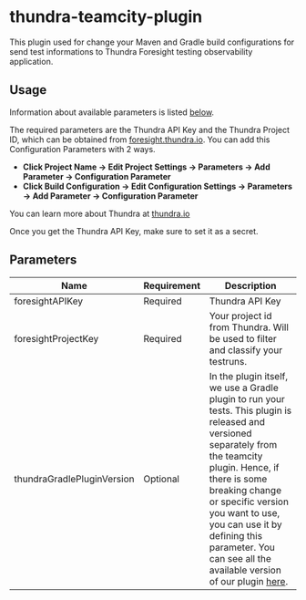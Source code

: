 # thundra-teamcity-plugin
This plugin used for change your Maven and Gradle build configurations for send test informations to Thundra Foresight testing observability application.
## Usage

Information about available parameters is listed [below](#parameters). 

The required parameters are the Thundra API Key and the Thundra Project ID, which can be obtained from [foresight.thundra.io](https://foresight.thundra.io/). 
You can add this Configuration Parameters with 2 ways.
- **Click Project Name -> Edit Project Settings -> Parameters -> Add Parameter -> Configuration Parameter**
- **Click Build Configuration -> Edit Configuration Settings -> Parameters -> Add Parameter -> Configuration Parameter**

You can learn more about Thundra at [thundra.io](https://thundra.io)

Once you get the Thundra API Key, make sure to set it as a secret.

## Parameters

| Name                  | Requirement       | Description
| ---                   | ---               | ---
| foresightAPIKey                | Required          | Thundra API Key
| foresightProjectKey            | Required          | Your project id from Thundra. Will be used to filter and classify your testruns.
| thundraGradlePluginVersion        | Optional          | In the plugin itself, we use a Gradle plugin to run your tests. This plugin is released and versioned separately from the teamcity plugin. Hence, if there is some breaking change or specific version you want to use, you can use it by defining this parameter. You can see all the available version of our plugin [here](https://search.maven.org/artifact/io.thundra.agent/thundra-agent-gradle-test-instrumentation).

